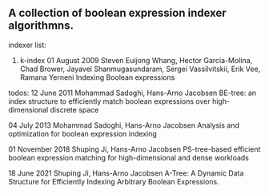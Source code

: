 
## A collection of boolean expression indexer algorithmns.

indexer list:

1. k-index
01 August 2009
Steven Euijong Whang, Hector Garcia-Molina, Chad Brower, Jayavel Shanmugasundaram, Sergei Vassilvitskii, Erik Vee, Ramana Yerneni
Indexing Boolean expressions

todos:
12 June 2011
Mohammad Sadoghi, Hans-Arno Jacobsen
BE-tree: an index structure to efficiently match boolean expressions over high-dimensional discrete space

04 July 2013
Mohammad Sadoghi, Hans-Arno Jacobsen
Analysis and optimization for boolean expression indexing

01 November 2018
Shuping Ji, Hans-Arno Jacobsen
PS-tree-based efficient boolean expression matching for high-dimensional and dense workloads

18 June 2021
Shuping Ji, Hans-Arno Jacobsen
A-Tree: A Dynamic Data Structure for Efficiently Indexing Arbitrary Boolean Expressions. 

